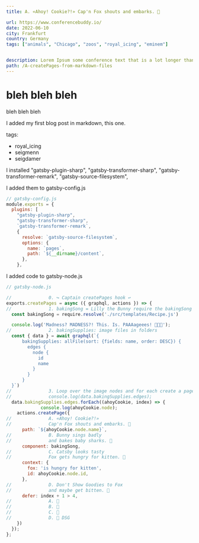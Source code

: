 ```yaml
---
title: A. «Ahoy! Cookie?!» Cap'n Fox shouts and embarks. 🦊

url: https://www.conferencebuddy.io/
date: 2022-06-10
city: Frankfurt
country: Germany
tags: ["animals", "Chicago", "zoos", "royal_icing", "eminem"]


description: Lorem Ipsum some conference text that is a lot longer than the other one so we can see how it looks.
path: /A-createPages-from-markdown-files
---
```


# bleh bleh bleh
bleh bleh bleh

I added my first blog post in markdown, this one.

tags:
  - royal_icing
  - seigmenn
  - seigdamer



I installed
    "gatsby-plugin-sharp",
    "gatsby-transformer-sharp",
    "gatsby-transformer-remark",
    "gatsby-source-filesystem",

I added them to gatsby-config.js

```js
// gatsby-config.js
module.exports = {
  plugins: [
    "gatsby-plugin-sharp",
    "gatsby-transformer-sharp",
    `gatsby-transformer-remark`,
    {
      resolve: `gatsby-source-filesystem`,
      options: {
        name: `pages`,
        path: `${__dirname}/content`,
      },
    },
```

I added code to gatsby-node.js

```js
// gatsby-node.js

//              0. ↪️ Captain createPages hook ↩️
exports.createPages = async ({ graphql, actions }) => {
//              1. bakingSong = Lilly the Bunny require the bakingSong from granny Shark's gingerbread Recipe
  const bakingSong = require.resolve('./src/templates/Recipe.js')

  console.log('Madness? MADNESS?! This. Is. PAAAageees! 💪😺👢');
//              2. bakingSupplies: image files in folders
  const { data } = await graphql(`{
      bakingSupplies: allFile(sort: {fields: name, order: DESC}) {
        edges {
          node {
            id
            name
          }
        }
      }
  }`)
//              3. Loop over the image nodes and for each create a page
//              console.log(data.bakingSupplies.edges);
  data.bakingSupplies.edges.forEach((ahoyCookie, index) => {
             console.log(ahoyCookie.node);
    actions.createPage({
//              A. «Ahoy! Cookie?!»
//              Cap'n Fox shouts and embarks. 🦊
      path: `${ahoyCookie.node.name}`,
//              B. Bunny sings badly
//              and bakes baby sharks. 🐰
      component: bakingSong,
//              C. Catsby looks tasty
//              Fox gets hungry for kitten. 🐯
      context: {
        fox: 'is hungry for kitten',
        id: ahoyCookie.node.id,
      },
//              D. Don't Show Goodies to Fox
//              and maybe get bitten. 🎩
      defer: index + 1 > 4,
//              A. 🦊
//              B. 🐰
//              C. 🐯
//              D. 🎩 DSG
    })
  });
};

```